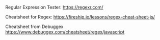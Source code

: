 Regular Expression Tester: https://regexr.com/

Cheatsheet for Regex: https://fireship.io/lessons/regex-cheat-sheet-js/

Cheatsheet from Debuggex https://www.debuggex.com/cheatsheet/regex/javascript
